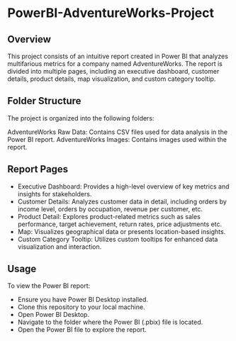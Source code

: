 # PowerBI-AdventureWorks-Project

## Overview
This project consists of an intuitive report created in Power BI that analyzes multifarious metrics for a company named AdventureWorks. The report is divided into multiple pages, including an executive dashboard, customer details, product details, map visualization, and custom category tooltip.

## Folder Structure
The project is organized into the following folders:

AdventureWorks Raw Data: Contains CSV files used for data analysis in the Power BI report.
AdventureWorks Images: Contains images used within the report.

## Report Pages
- Executive Dashboard: Provides a high-level overview of key metrics and insights for stakeholders.
- Customer Details: Analyzes customer data in detail, including orders by income level, orders by occupation, revenue per customer, etc.
- Product Detail: Explores product-related metrics such as sales performance, target achievement, return rates, price adjustments etc.
- Map: Visualizes geographical data or presents location-based insights.
- Custom Category Tooltip: Utilizes custom tooltips for enhanced data visualization and interaction.

## Usage
To view the Power BI report:

- Ensure you have Power BI Desktop installed.
- Clone this repository to your local machine.
- Open Power BI Desktop.
- Navigate to the folder where the Power BI (.pbix) file is located.
- Open the Power BI file to explore the report.
